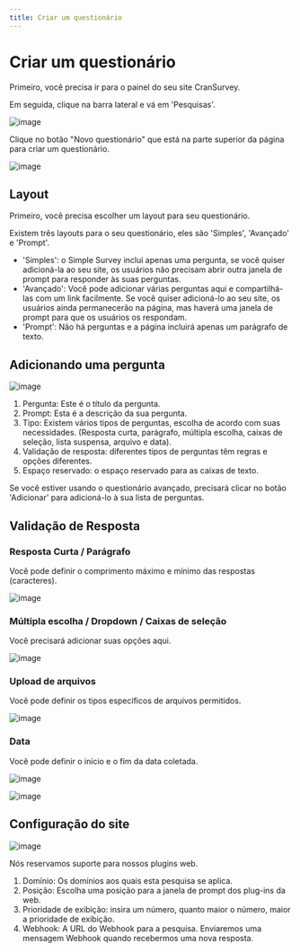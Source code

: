 ```yaml
---
title: Criar um questionário
---
```


# Criar um questionário

Primeiro, você precisa ir para o painel do seu site CranSurvey.

Em seguida, clique na barra lateral e vá em 'Pesquisas'.

![image](https://github.com/ocoke/csur-site/assets/71591824/edd1366e-1869-4b44-af5e-ef62909b5a1b)

Clique no botão "Novo questionário" que está na parte superior da página para criar um questionário.

![image](https://github.com/ocoke/csur-site/assets/71591824/31254486-8987-4355-99e3-11fc240015f8)

## Layout

Primeiro, você precisa escolher um layout para seu questionário.

Existem três layouts para o seu questionário, eles são 'Simples', 'Avançado' e 'Prompt'.

- 'Simples': o Simple Survey inclui apenas uma pergunta, se você quiser adicioná-la ao seu site, os usuários não precisam abrir outra janela de prompt para responder às suas perguntas.
- 'Avançado': Você pode adicionar várias perguntas aqui e compartilhá-las com um link facilmente. Se você quiser adicioná-lo ao seu site, os usuários ainda permanecerão na página, mas haverá uma janela de prompt para que os usuários os respondam.
- 'Prompt': Não há perguntas e a página incluirá apenas um parágrafo de texto.

## Adicionando uma pergunta

![image](https://github.com/ocoke/csur-site/assets/71591824/e7fc5883-a50c-44e0-bc1e-ba4332e8e65b)

1. Pergunta: Este é o título da pergunta.
2. Prompt: Esta é a descrição da sua pergunta.
3. Tipo: Existem vários tipos de perguntas, escolha de acordo com suas necessidades. (Resposta curta, parágrafo, múltipla escolha, caixas de seleção, lista suspensa, arquivo e data).
4. Validação de resposta: diferentes tipos de perguntas têm regras e opções diferentes.
5. Espaço reservado: o espaço reservado para as caixas de texto.

Se você estiver usando o questionário avançado, precisará clicar no botão 'Adicionar' para adicioná-lo à sua lista de perguntas.

## Validação de Resposta

### Resposta Curta / Parágrafo

Você pode definir o comprimento máximo e mínimo das respostas (caracteres).

![image](https://github.com/ocoke/csur-site/assets/71591824/f2f2e880-edfe-48db-aef7-af4ae7a74da1)

### Múltipla escolha / Dropdown / Caixas de seleção

Você precisará adicionar suas opções aqui.

![image](https://github.com/ocoke/csur-site/assets/71591824/4e53793e-9949-4471-8f77-ba8f590333fb)

### Upload de arquivos

Você pode definir os tipos específicos de arquivos permitidos.

![image](https://github.com/ocoke/csur-site/assets/71591824/38aab540-e7f2-424c-ba21-a39db0844813)

### Data

Você pode definir o início e o fim da data coletada.

![image](https://github.com/ocoke/csur-site/assets/71591824/d879c0c3-041d-43a0-b4ca-93faabb803a2)

![image](https://github.com/ocoke/csur-site/assets/71591824/27c64c1c-7b04-4c94-a484-db1e4b329348)

## Configuração do site

![image](https://github.com/ocoke/csur-site/assets/71591824/25018c98-7f12-4ca3-9de1-dea76083ca3e)

Nós reservamos suporte para nossos plugins web.

1. Domínio: Os domínios aos quais esta pesquisa se aplica.
2. Posição: Escolha uma posição para a janela de prompt dos plug-ins da web.
3. Prioridade de exibição: insira um número, quanto maior o número, maior a prioridade de exibição.
4. Webhook: A URL do Webhook para a pesquisa. Enviaremos uma mensagem Webhook quando recebermos uma nova resposta.

